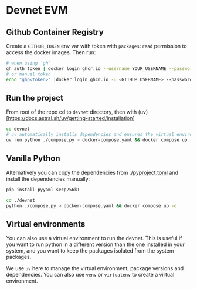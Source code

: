 # Devnet EVM

## Github Container Registry

Create a `GITHUB_TOKEN` env var with token with `packages:read` permission to
access the docker images. Then run:

```sh
# when using `gh`
gh auth token | docker login ghcr.io --username YOUR_USERNAME --password-stdin
# or manual token
echo "ghp<token>" |docker login ghcr.io -u <GITHUB_USERNAME> --password-stdin
```

## Run the project

From root of the repo cd to `devnet` directory, then with
(uv)[https://docs.astral.sh/uv/getting-started/installation]

```sh
cd devnet
# uv automatically installs dependencies and ensures the virtual environment
uv run python ./compose.py > docker-compose.yaml && docker compose up -d
```

## Vanilla Python

Alternatively you can copy the dependencies from
[./pyproject.toml](./pyproject.toml) and install the dependencies manually:

```sh
pip install pyyaml secp256k1
```

```sh
cd ./devnet
python ./compose.py > docker-compose.yaml && docker compose up -d
```

## Virtual environments

You can also use a virtual environment to run the devnet. This is useful if you
want to run python in a different version than the one installed in your system,
and you want to keep the packages isolated from the system packages.

We use `uv` here to manage the virtual environment, package versions and
dependencies. You can also use `venv` or `virtualenv` to create a virtual
environment.
